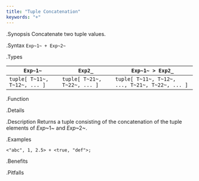 ```yaml
---
title: "Tuple Concatenation"
keywords: "+"
---
```


.Synopsis
Concatenate two tuple values.

.Syntax
`Exp~1~ + Exp~2~`

.Types


| `Exp~1~`                      |  `Exp2_`                      | `Exp~1~ > Exp2_`                                 |
| --- | --- | --- |
| `tuple[ T~11~, T~12~, ... ]` |  `tuple[ T~21~, T~22~, ... ]` | `tuple[ T~11~, T~12~, ..., T~21~, T~22~, ... ]` |


.Function

.Details

.Description
Returns a tuple consisting of the concatenation of the tuple elements of _Exp_~1~ and _Exp_~2~.

.Examples
```rascal-shell
<"abc", 1, 2.5> + <true, "def">;
```

.Benefits

.Pitfalls

